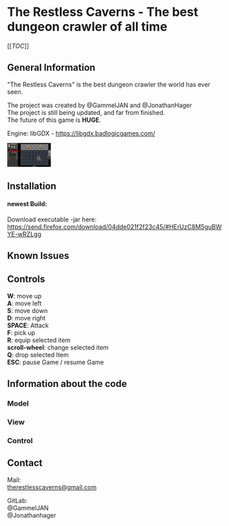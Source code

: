 # The Restless Caverns - The best dungeon crawler of all time

 

[[_TOC_]] 

## General Information

"The Restless Caverns" is the best dungeon crawler the world has ever seen.  

The project was created by @GammelJAN and @JonathanHager  
The project is still being updated, and far from finished.  
The future of this game is **HUGE**.  

Engine: libGDX - https://libgdx.badlogicgames.com/  

<img src="docs/general.PNG" style="width: 20%; height:auto;">


## Installation

#### newest Build:  

Download executable -jar here:  
https://send.firefox.com/download/04dde021f2f23c45/#HErUzC8M5guBWYE-wRZLgg  


## Known Issues

## Controls

**W**: move up  
**A**: move left  
**S**: move down  
**D**: move right  
**SPACE**: Attack  
**F**: pick up  
**R**: equip selected item  
**scroll-wheel**: change selected item  
**Q**: drop selected Item  
**ESC**: pause Game / resume Game  

## Information about the code

### Model

### View

### Control

## Contact

Mail:  
therestlesscaverns@gmail.com  

GitLab:  
@GammelJAN  
@Jonathanhager  